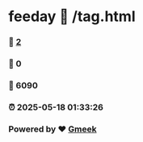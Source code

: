 # feeday :link: /tag.html 
### :page_facing_up: [2](/tag.html/tag.html) 
### :speech_balloon: 0 
### :hibiscus: 6090 
### :alarm_clock: 2025-05-18 01:33:26 
### Powered by :heart: [Gmeek](https://github.com/Meekdai/Gmeek)
